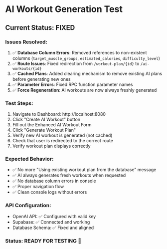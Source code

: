 # AI Workout Generation Test

## Current Status: FIXED

### Issues Resolved:
1. ✅ **Database Column Errors**: Removed references to non-existent columns (`target_muscle_groups`, `estimated_calories`, `difficulty_level`)
2. ✅ **Route Issues**: Fixed redirection from `/workout-plan/{id}` to `/ai-workouts/{id}`
3. ✅ **Cached Plans**: Added clearing mechanism to remove existing AI plans before generating new ones
4. ✅ **Parameter Errors**: Fixed RPC function parameter names
5. ✅ **Force Regeneration**: AI workouts are now always freshly generated

### Test Steps:
1. Navigate to Dashboard: http://localhost:8080
2. Click "Create AI Workout" button
3. Fill out the Enhanced AI Workout Form
4. Click "Generate Workout Plan"
5. Verify new AI workout is generated (not cached)
6. Check that user is redirected to the correct route
7. Verify workout plan displays correctly

### Expected Behavior:
- ✅ No more "Using existing workout plan from the database" message
- ✅ AI always generates fresh workouts when requested
- ✅ No database column errors in console
- ✅ Proper navigation flow
- ✅ Clean console logs without errors

### API Configuration:
- OpenAI API: ✅ Configured with valid key
- Supabase: ✅ Connected and working
- Database Schema: ✅ Fixed and aligned

### Status: READY FOR TESTING 🚀
